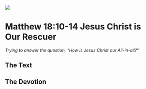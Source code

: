 <img class="intro-right" src="/images/art-matthew.jpg">

# Matthew 18:10-14 Jesus Christ is Our Rescuer

*Trying to answer the question, "How is Jesus Christ our All-in-all?"*

## The Text

## The Devotion